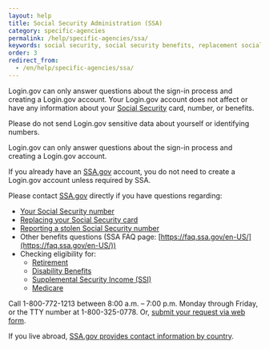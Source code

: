 ```yaml
---
layout: help
title: Social Security Administration (SSA)
category: specific-agencies
permalink: /help/specific-agencies/ssa/
keywords: social security, social security benefits, replacement social security card, social security card, ssa, social security card replacement, social security statement, replace social security card, new social security card, new card, replacement card, ss statement, social security account, social security administration, ssa.gov, i need a new social security card
order: 3
redirect_from:
  - /en/help/specific-agencies/ssa/
---
```

Login.gov can only answer questions about the sign-in process and creating a Login.gov account. Your Login.gov account does not affect or have any information about your [Social Security](https://www.ssa.gov/) card, number, or benefits. 

Please do not send Login.gov sensitive data about yourself or identifying numbers.

Login.gov can only answer questions about the sign-in process and creating a Login.gov account.

If you already have an [SSA.gov](https://www.ssa.gov/) account, you do not need to create a Login.gov account unless required by SSA.

Please contact [SSA.gov](https://www.ssa.gov/) directly if you have questions regarding:

* [Your Social Security number](https://www.ssa.gov/employer/ssnv.htm)
* [Replacing your Social Security card](https://www.ssa.gov/number-card/replace-card)
* [Reporting a stolen Social Security number](https://www.ssa.gov/number-card/report-stolen-number)
* Other benefits questions (SSA FAQ page: [https://faq.ssa.gov/en-US/](https://faq.ssa.gov/en-US/))
* Checking eligibility for:
  * [Retirement](https://www.ssa.gov/retirement)
  * [Disability Benefits](https://www.ssa.gov/benefits/disability/)
  * [Supplemental Security Income (SSI)](https://www.ssa.gov/ssi)
  * [Medicare](https://www.ssa.gov/medicare)

Call 1-800-772-1213 between 8:00 a.m. – 7:00 p.m. Monday through Friday, or the TTY number at 1-800-325-0778. Or, [submit your request via web form](https://secure.ssa.gov/emailus/).

If you live abroad, [SSA.gov provides contact information by country](https://www.ssa.gov/foreign/).
